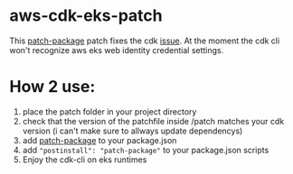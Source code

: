 # aws-cdk-eks-patch
This [patch-package](https://www.npmjs.com/package/patch-package) patch fixes the cdk [issue](https://github.com/aws/aws-cdk/issues/11543). At the moment the cdk cli won't recognize aws eks web identity credential settings.

# How 2 use:

1. place the patch folder in your project directory
2. check that the version of the patchfile inside /patch matches your cdk version (i can't make sure to allways update dependencys)
3. add [patch-package](https://www.npmjs.com/package/patch-package) to your package.json
4. add ```"postinstall": "patch-package"``` to your package.json scripts
5. Enjoy the cdk-cli on eks runtimes
